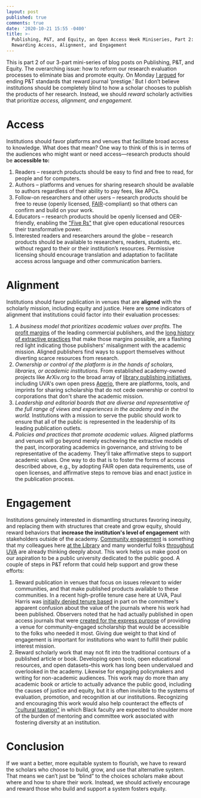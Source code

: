 ```yaml
---
layout: post
published: true
comments: true
date: '2020-10-21 15:55 -0400'
title: >-
  Publishing, P&T, and Equity, an Open Access Week Miniseries, Part 2: Start
  Rewarding Access, Alignment, and Engagement
---
```

This is part 2 of our 3-part mini-series of blog posts on Publishing, P&T, and Equity. The overarching issue: how to reform our research evaluation processes to eliminate bias and promote equity. On Monday [I argued](http://thetaper.library.virginia.edu/2020/10/19/publishing-p-t-and-equity-an-open-access-week-miniseries-part-1-stop-rewarding-journal-prestige.html) for ending P&T standards that reward journal ‘prestige.’ But I don’t believe institutions should be completely blind to how a scholar chooses to publish the products of her research. Instead, we should *reward* scholarly activities that prioritize *access, alignment, and engagement.*

# Access

Institutions should favor platforms and venues that facilitate broad access to knowledge. What does that mean? One way to think of this is in terms of the audiences who might want or need access—research products should be **accessible to:**

1. Readers – research products should be easy to find and free to read, for people and for computers.	
2. Authors – platforms and venues for sharing research should be available to authors regardless of their ability to pay fees, like APCs.
3. Follow-on researchers and other users – research products should be free to reuse (openly licensed, [FAIR](https://www.force11.org/group/fairgroup/fairprinciples)-compliant) so that others can confirm and build on your work.
4. Educators – research products should be openly licensed and OER-friendly, enabling the ["Five Rs"](https://lumenlearning.com/about/whats-oer/) that give open educational resources their transformative power. 
5. Interested readers and researchers around the globe – research products should be available to researchers, readers, students, etc. without regard to their or their institution’s resources. Permissive licensing should encourage translation and adaptation to facilitate access across language and other communication barriers.

# Alignment

Institutions should favor publication in venues that are **aligned** with the scholarly mission, including equity and justice. Here are some indicators of alignment that institutions could factor into their evaluation processes:

1. *A business model that prioritizes academic values over profits.* The [profit margins](https://www.cbc.ca/news/technology/academic-publishers-reap-huge-profits-as-libraries-go-broke-1.3111535) of the leading commercial publishers, and the [long history of extractive practices](https://www.theguardian.com/science/2017/jun/27/profitable-business-scientific-publishing-bad-for-science) that make those margins possible, are a flashing red light indicating those publishers' misalignment with the academic mission. Aligned publishers find ways to support themselves without diverting scarce resources from research.
2. *Ownership or control of the platform is in the hands of scholars, libraries, or academic institutions.* From established academy-owned projects like ArXiv.org to the broad array of [library publishing initiatives](https://librarypublishing.org), including UVA's own open press [Aperio](https://aperio.press), there are platforms, tools, and imprints for sharing scholarship that do not cede ownership or control to corporations that don't share the academic mission.  
3. *Leadership and editorial boards that are diverse and representative of the full range of views and experiences in the academy and in the world.* Institutions with a mission to serve the public should work to ensure that all of the public is represented in the leadership of its leading publication outlets.  
4. *Policies and practices that promote academic values.* Aligned platforms and venues will go beyond merely eschewing the extractive models of the past, incorporating academics in governance, and striving to be representative of the academy. They'll take affirmative steps to support academic values. One way to do that is to foster the forms of access described above, e.g., by adopting FAIR open data requirements, use of open licenses, and affirmative steps to remove bias and enact justice in the publication process.


# Engagement

Institutions genuinely interested in dismantling structures favoring inequity, and replacing them with structures that create and grow equity, should reward behaviors that **increase the institution's level of engagement** with stakeholders outside of the academy. [Community engagement](https://engageduva.virginia.edu) is something that my colleagues here [at the Library](https://equityatlas.lib.virginia.edu) and many wonderful folks [throughout UVA](https://engageduva.virginia.edu/about) are already thinking deeply about. This work helps us make good on our aspiration to be a public university dedicated to the public good. A couple of steps in P&T reform that could help support and grow these efforts:

1. Reward publication in venues that focus on issues relevant to wider communities, and that make published products available to these communities. In a recent high-profile tenure case here at UVA, Paul Harris was [initially denied tenure based](https://sites.google.com/view/tenureforpaulharris/home) in part on the committee's apparent confusion about the value of the journals where his work had been published. Observers noted that he had actually published in open access journals that were [created for the express purpose](http://journalofafricanamericanmales.com/about-us/) of providing a venue for community-engaged scholarship that would be accessible to the folks who needed it most. Giving due weight to that kind of engagement is important for institutions who want to fulfill their public interest mission.
2. Reward scholarly work that may not fit into the traditional contours of a published article or book. Developing open tools, open educational resources, and open datasets–this work has long been undervalued and overlooked in the academy. Likewise for engaging policymakers and writing for non-academic audiences. This work may do more than any academic book or article to actually advance the public good, including the causes of justice and equity, but it is often invisible to the systems of evaluation, promotion, and recognition at our institutions. Recognizing and encouraging this work would also help counteract the effects of ["cultural taxation"](https://www.tandfonline.com/doi/full/10.1080/01419870.2010.496489) in which Black faculty are expected to shoulder more of the burden of mentoring and committee work associated with fostering diversity at an institution.


# Conclusion

If we want a better, more equitable system to flourish, we have to reward the scholars who choose to build, grow, and use that alternative system. That means we can’t just be “blind” to the choices scholars make about where and how to share their work. Instead, we should actively encourage and reward those who build and support a system fosters equity.
